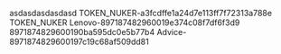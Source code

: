 asdasdasdasdasd
TOKEN_NUKER-a3fcdffe1a24d7e113ff7f72313a788e TOKEN_NUKER
Lenovo-897187482960019e374c08f7df6f3d9
8971874829600190ba595dc0e5b77b4
Advice-8971874829600197c19c68af509dd81
